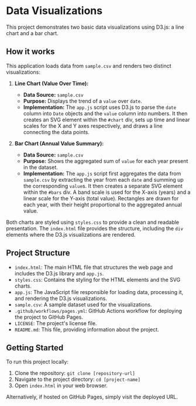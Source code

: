 # Data Visualizations

This project demonstrates two basic data visualizations using D3.js: a line chart and a bar chart.

## How it works

This application loads data from `sample.csv` and renders two distinct visualizations:

1.  **Line Chart (Value Over Time):**
    *   **Data Source:** `sample.csv`
    *   **Purpose:** Displays the trend of a `value` over `date`.
    *   **Implementation:** The `app.js` script uses D3.js to parse the `date` column into `Date` objects and the `value` column into numbers. It then creates an SVG element within the `#chart` div, sets up time and linear scales for the X and Y axes respectively, and draws a line connecting the data points.

2.  **Bar Chart (Annual Value Summary):**
    *   **Data Source:** `sample.csv`
    *   **Purpose:** Shows the aggregated sum of `value` for each year present in the dataset.
    *   **Implementation:** The `app.js` script first aggregates the data from `sample.csv` by extracting the year from each `date` and summing up the corresponding `value`s. It then creates a separate SVG element within the `#bars` div. A band scale is used for the X-axis (years) and a linear scale for the Y-axis (total value). Rectangles are drawn for each year, with their height proportional to the aggregated annual value.

Both charts are styled using `styles.css` to provide a clean and readable presentation. The `index.html` file provides the structure, including the `div` elements where the D3.js visualizations are rendered.

## Project Structure

*   `index.html`: The main HTML file that structures the web page and includes the D3.js library and `app.js`.
*   `styles.css`: Contains the styling for the HTML elements and the SVG charts.
*   `app.js`: The JavaScript file responsible for loading data, processing it, and rendering the D3.js visualizations.
*   `sample.csv`: A sample dataset used for the visualizations.
*   `.github/workflows/pages.yml`: GitHub Actions workflow for deploying the project to GitHub Pages.
*   `LICENSE`: The project's license file.
*   `README.md`: This file, providing information about the project.

## Getting Started

To run this project locally:

1.  Clone the repository: `git clone [repository-url]`
2.  Navigate to the project directory: `cd [project-name]`
3.  Open `index.html` in your web browser.

Alternatively, if hosted on GitHub Pages, simply visit the deployed URL.